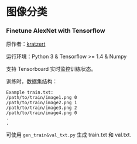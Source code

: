 # 图像分类

### Finetune AlexNet with Tensorflow
原作者：[kratzert](https://github.com/kratzert/finetune_alexnet_with_tensorflow)

运行环境：Python 3 & Tensorflow >= 1.4 & Numpy

支持 Tensorboard 实时监控训练状态。

训练时，数据集结构：
```
Example train.txt:
/path/to/train/image1.png 0
/path/to/train/image2.png 1
/path/to/train/image3.png 2
/path/to/train/image4.png 0
.
.
```
可使用 `gen_train&val_txt.py` 生成 train.txt 和 val.txt.
